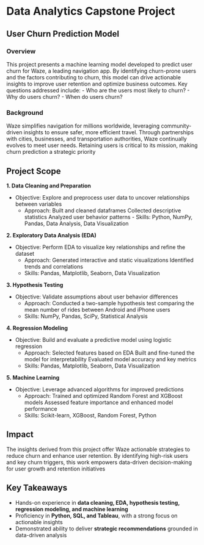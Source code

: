 # **Data Analytics Capstone Project**
## **User Churn Prediction Model**

### **Overview**

This project presents a machine learning model developed to predict user churn for Waze, a leading navigation app. By identifying churn-prone users and the factors contributing to churn, this model can drive actionable insights to improve user retention and optimize business outcomes. Key questions addressed include:
	- Who are the users most likely to churn?
	- Why do users churn?
	- When do users churn?

### **Background**
Waze simplifies navigation for millions worldwide, leveraging community-driven insights to ensure safer, more efficient travel. Through partnerships with cities, businesses, and transportation authorities, Waze continually evolves to meet user needs. Retaining users is critical to its mission, making churn prediction a strategic priority

## **Project Scope**

**1. Data Cleaning and Preparation**
   - Objective: Explore and preprocess user data to uncover relationships between variables
	 - Approach:
	      Built and cleaned dataframes
	      Collected descriptive statistics
	      Analyzed user behavior patterns
	- Skills: Python, NumPy, Pandas, Data Analysis, Data Visualization

**2. Exploratory Data Analysis (EDA)**
   - Objective: Perform EDA to visualize key relationships and refine the dataset
	 - Approach:
	      Generated interactive and static visualizations
	      Identified trends and correlations
	 - Skills: Pandas, Matplotlib, Seaborn, Data Visualization

**3. Hypothesis Testing**
   - Objective: Validate assumptions about user behavior differences
	 - Approach:
	      Conducted a two-sample hypothesis test comparing the mean number of rides between Android and iPhone users
	 - Skills: NumPy, Pandas, SciPy, Statistical Analysis

**4. Regression Modeling**
   - Objective: Build and evaluate a predictive model using logistic regression
	 - Approach:
	      Selected features based on EDA
	      Built and fine-tuned the model for interpretability
              Evaluated model accuracy and key metrics
	 - Skills: Pandas, Matplotlib, Seaborn, Data Visualization

**5. Machine Learning**
   - Objective: Leverage advanced algorithms for improved predictions
	 - Approach:
	      Trained and optimized Random Forest and XGBoost models
	      Assessed feature importance and enhanced model performance
	 - Skills: Scikit-learn, XGBoost, Random Forest, Python

## Impact

The insights derived from this project offer Waze actionable strategies to reduce churn and enhance user retention. By identifying high-risk users and key churn triggers, this work empowers data-driven decision-making for user growth and retention initiatives

## Key Takeaways
- Hands-on experience in **data cleaning, EDA, hypothesis testing, regression modeling, and machine learning**
- Proficiency in **Python, SQL, and Tableau**, with a strong focus on actionable insights
- Demonstrated ability to deliver **strategic recommendations** grounded in data-driven analysis











